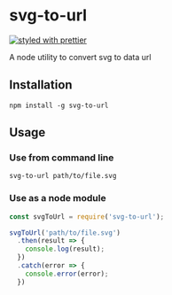 # svg-to-url

[![styled with prettier](https://img.shields.io/badge/styled_with-prettier-ff69b4.svg)](https://github.com/prettier/prettier)

A node utility to convert svg to data url

## Installation

`npm install -g svg-to-url`

## Usage

### Use from command line

`svg-to-url path/to/file.svg`

### Use as a node module

```js
const svgToUrl = require('svg-to-url');

svgToUrl('path/to/file.svg')
  .then(result => {
    console.log(result);
  })
  .catch(error => {
    console.error(error);
  })
```
